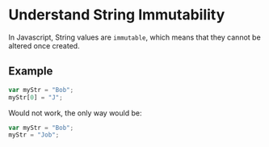 # Understand String Immutability
In Javascript, String values are `immutable`, which means that they cannot be altered once created.

## Example

```js
var myStr = "Bob";
myStr[0] = "J";
```

Would not work, the only way would be:

```js
var myStr = "Bob";
myStr = "Job";
```
